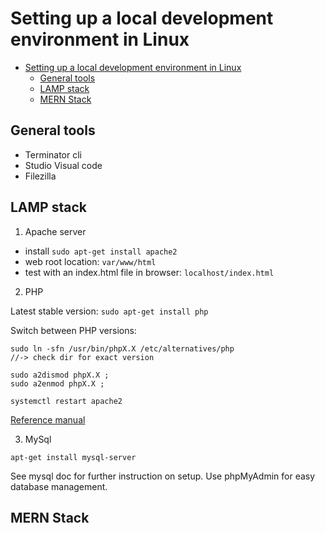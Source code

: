 # Setting up a local development environment in Linux
- [Setting up a local development environment in Linux](#setting-up-a-local-development-environment-in-linux)
  - [General tools](#general-tools)
  - [LAMP stack](#lamp-stack)
  - [MERN Stack](#mern-stack)

## General tools
- Terminator cli
- Studio Visual code
- Filezilla

## LAMP stack
1. Apache server
- install
`sudo apt-get install apache2`
- web root location: `var/www/html`
- test with an index.html file in browser: `localhost/index.html`

2. PHP

Latest stable version: `sudo apt-get install php`

Switch between PHP versions:
```
sudo ln -sfn /usr/bin/phpX.X /etc/alternatives/php	
//-> check dir for exact version

sudo a2dismod phpX.X ; 
sudo a2enmod phpX.X ; 

systemctl restart apache2
```
[Reference manual](https://connectwww.com/how-to-install-and-configure-apachephpmysql-and-phpmyadmin-on-ubuntu/727/)


3. MySql

`apt-get install mysql-server`

See mysql doc for further instruction on setup.
Use phpMyAdmin for easy database management.

## MERN Stack